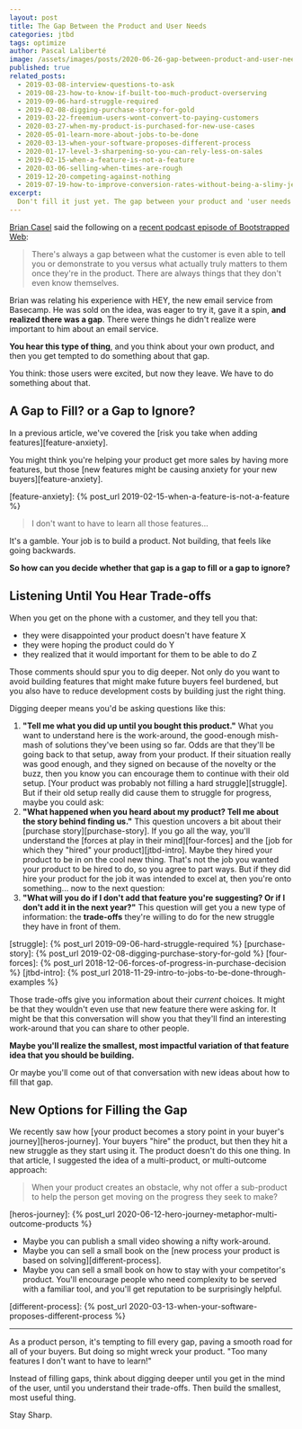 ```yaml
---
layout: post
title: The Gap Between the Product and User Needs
categories: jtbd
tags: optimize
author: Pascal Laliberté
image: /assets/images/posts/2020-06-26-gap-between-product-and-user-needs.jpg
published: true
related_posts:
  - 2019-03-08-interview-questions-to-ask
  - 2019-08-23-how-to-know-if-built-too-much-product-overserving
  - 2019-09-06-hard-struggle-required
  - 2019-02-08-digging-purchase-story-for-gold
  - 2019-03-22-freemium-users-wont-convert-to-paying-customers
  - 2020-03-27-when-my-product-is-purchased-for-new-use-cases
  - 2020-05-01-learn-more-about-jobs-to-be-done
  - 2020-03-13-when-your-software-proposes-different-process
  - 2020-01-17-level-3-sharpening-so-you-can-rely-less-on-sales
  - 2019-02-15-when-a-feature-is-not-a-feature
  - 2020-03-06-selling-when-times-are-rough
  - 2019-12-20-competing-against-nothing
  - 2019-07-19-how-to-improve-conversion-rates-without-being-a-slimy-jerk
excerpt:
  Don't fill it just yet. The gap between your product and 'user needs' might look like a problem to fix, but fixing it might create a bigger problem. Instead, dig to understand the user's trade-offs.
---
```


[Brian Casel](https://briancasel.com) said the following on a [recent podcast episode of Bootstrapped Web][podcast]:

[podcast]: http://bootstrappedweb.com/heyyy-people-ing-building-marketing/

> There's always a gap between what the customer is even able to tell you or demonstrate to you versus what actually truly matters to them once they're in the product. There are always things that they don't even know themselves.

Brian was relating his experience with HEY, the new email service from Basecamp. He was sold on the idea, was eager to try it, gave it a spin, **and realized there was a gap**. There were things he didn't realize were important to him about an email service.

**You hear this type of thing**, and you think about your own product, and then you get tempted to do something about that gap.

You think: those users were excited, but now they leave. We have to do something about that.

## A Gap to Fill? or a Gap to Ignore?

In a previous article, we've covered the [risk you take when adding features][feature-anxiety].

You might think you're helping your product get more sales by having more features, but those [new features might be causing anxiety for your new buyers][feature-anxiety].

[feature-anxiety]: {% post_url 2019-02-15-when-a-feature-is-not-a-feature %}

> I don't want to have to learn all those features...

It's a gamble. Your job is to build a product. Not building, that feels like going backwards.

**So how can you decide whether that gap is a gap to fill or a gap to ignore?**

## Listening Until You Hear Trade-offs

When you get on the phone with a customer, and they tell you that:

* they were disappointed your product doesn't have feature X
* they were hoping the product could do Y
* they realized that it would important for them to be able to do Z

Those comments should spur you to dig deeper. Not only do you want to avoid building features that might make future buyers feel burdened, but you also have to reduce development costs by building just the right thing.

Digging deeper means you'd be asking questions like this:

1. **"Tell me what you did up until you bought this product."** What you want to understand here is the work-around, the good-enough mish-mash of solutions they've been using so far. Odds are that they'll be going back to that setup, away from your product. If their situation really was good enough, and they signed on because of the novelty or the buzz, then you know you can encourage them to continue with their old setup. [Your product was probably not filling a hard struggle][struggle]. But if their old setup really did cause them to struggle for progress, maybe you could ask:
2. **"What happened when you heard about my product? Tell me about the story behind finding us."** This question uncovers a bit about their [purchase story][purchase-story]. If you go all the way, you'll understand the [forces at play in their mind][four-forces] and the [job for which they "hired" your product][jtbd-intro]. Maybe they hired your product to be in on the cool new thing. That's not the job you wanted your product to be hired to do, so you agree to part ways. But if they did hire your product for the job it was intended to excel at, then you're onto something... now to the next question:
3. **"What will you do if I don't add that feature you're suggesting? Or if I don't add it in the next year?"** This question will get you a new type of information: the **trade-offs** they're willing to do for the new struggle they have in front of them.

[struggle]: {% post_url 2019-09-06-hard-struggle-required %}
[purchase-story]: {% post_url 2019-02-08-digging-purchase-story-for-gold %}
[four-forces]: {% post_url 2018-12-06-forces-of-progress-in-purchase-decision %}
[jtbd-intro]: {% post_url 2018-11-29-intro-to-jobs-to-be-done-through-examples %}

Those trade-offs give you information about their _current_ choices. It might be that they wouldn't even use that new feature there were asking for. It might be that this conversation will show you that they'll find an interesting work-around that you can share to other people.

**Maybe you'll realize the smallest, most impactful variation of that feature idea that you should be building.**

Or maybe you'll come out of that conversation with new ideas about how to fill that gap.

## New Options for Filling the Gap

We recently saw how [your product becomes a story point in your buyer's journey][heros-journey]. Your buyers "hire" the product, but then they hit a new struggle as they start using it. The product doesn't do this one thing. In that article, I suggested the idea of a multi-product, or multi-outcome approach:

> When your product creates an obstacle, why not offer a sub-product to help the person get moving on the progress they seek to make?

[heros-journey]: {% post_url 2020-06-12-hero-journey-metaphor-multi-outcome-products %}

* Maybe you can publish a small video showing a nifty work-around.
* Maybe you can sell a small book on the [new process your product is based on solving][different-process].
* Maybe you can sell a small book on how to stay with your competitor's product. You'll encourage people who need complexity to be served with a familiar tool, and you'll get reputation to be surprisingly helpful.

[different-process]: {% post_url 2020-03-13-when-your-software-proposes-different-process %}

---

As a product person, it's tempting to fill every gap, paving a smooth road for all of your buyers. But doing so might wreck your product. "Too many features I don't want to have to learn!"

Instead of filling gaps, think about digging deeper until you get in the mind of the user, until you understand their trade-offs. Then build the smallest, most useful thing.

Stay Sharp.
